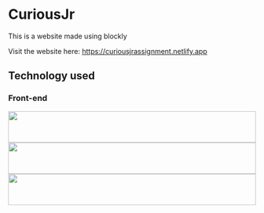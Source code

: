 # CuriousJr
This is a website made using blockly

Visit the website here: https://curiousjrassignment.netlify.app

## Technology used

### Front-end 
<p float="left">
    <img src="https://cdn.worldvectorlogo.com/logos/logo-javascript.svg"  width="64" height="64" style="width:100%">
    <img src="https://cdn.worldvectorlogo.com/logos/html5.svg" width="64" height="64" style="width:100%">
    <img src="https://cdn.worldvectorlogo.com/logos/css3.svg"  width="64" height="64" style="width:100%">
    
</p>
